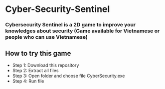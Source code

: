 # Cyber-Security-Sentinel
### Cybersecurity Sentinel is a 2D game to improve your knowledges about security (Game available for Vietnamese or people who can use Vietnamese) 
## How to try this game
- Step 1: Download this repository
- Step 2: Extract all files
- Step 3: Open folder and choose file CyberSecurity.exe
- Step 4: Run file


